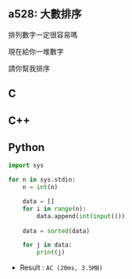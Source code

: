 ## a528: 大數排序
排列數字一定很容易嗎

現在給你一堆數字

請你幫我排序 

## C

## C++

## Python
```python
import sys

for n in sys.stdin:
    n = int(n)

    data = []
    for i in range(n):
        data.append(int(input()))
    
    data = sorted(data)

    for j in data:
        print(j)
```
 * Result : `AC (20ms, 3.5MB)`
